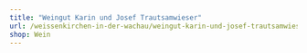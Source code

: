 ```yaml
---
title: "Weingut Karin und Josef Trautsamwieser"
url: /weissenkirchen-in-der-wachau/weingut-karin-und-josef-trautsamwieser/
shop: Wein
---
```

